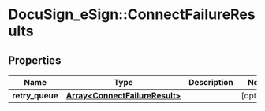 # DocuSign_eSign::ConnectFailureResults

## Properties
Name | Type | Description | Notes
------------ | ------------- | ------------- | -------------
**retry_queue** | [**Array&lt;ConnectFailureResult&gt;**](ConnectFailureResult.md) |  | [optional] 


